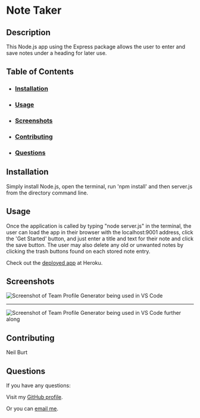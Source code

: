 # Note Taker  

## Description  

This Node.js app using the Express package allows the user to enter and save notes under a heading for later use.  

## Table of Contents
- ### [Installation](#installation)
- ### [Usage](#usage)
- ### [Screenshots](#screenshots)
- ### [Contributing](#contributing)
- ### [Questions](#questions)
  

## Installation  

Simply install Node.js, open the terminal, run 'npm install' and then server.js from the directory command line.  

## Usage  

Once the application is called by typing "node server.js" in the terminal, the user can load the app in their browser with the localhost:9001 address, click the 'Get Started' button, and just enter a title and text for their note and click the save button. The user may also delete any old or unwanted notes by clicking the trash buttons found on each stored note entry.

Check out the [deployed app](https://drive.google.com/file/d/1fr8tCEfEZVz9RmoMA93uoLmDSxoOeOYB/view?usp=sharing) at Heroku.  

## Screenshots  

![Screenshot of Team Profile Generator being used in VS Code](./assets/images/screenshot.jpg)  

---  

![Screenshot of Team Profile Generator being used in VS Code further along](./assets/images/screenshot2.jpg)  

## Contributing  

Neil Burt  

## Questions  

If you have any questions:  

Visit my [GitHub profile](https://github.com/neilburt).  

Or you can [email me](mailto:neil.burt@comcast.net).